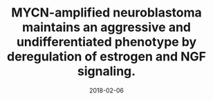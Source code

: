 ---
link: https://dx.doi.org/10.1073/pnas.1710901115
journal: Proceedings of the National Academy of Sciences of the United States of America
title: MYCN-amplified neuroblastoma maintains an aggressive and undifferentiated phenotype by deregulation of estrogen and NGF signaling.
date: 2018-02-06
authors: Dzieran, J, Rodriguez Garcia, A, Westermark, UK, Henley, AB, Eyre Sánchez, E, Träger, C, Johansson, HJ, Lehtiö, J, Arsenian-Henriksson, M
---